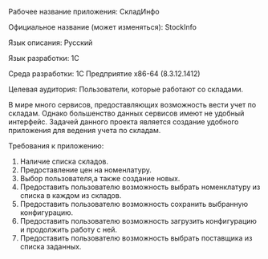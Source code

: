 Рабочее название приложения: CкладИнфо
 
Официальное название (может изменяться): StockInfo

Язык описания: Русский

Язык разработки: 1С

Среда разработки: 1C Предприятие x86-64 (8.3.12.1412)

Целевая аудитория: Пользователи, которые работают сo складами.

В мире много сервисов, предоставляющих возможность вести учет по складам. Однако большенство данных сервисов имеют
не удобный интерфейс. Задачей данного проекта является
создание удобного приложения для ведения учета по складам.

Требования к приложению:
1. Наличие списка складов.
2. Предоставление цен на номенлатуру.
3. Выбор пользователя,а также создание новых.
4. Предоставить пользователю возможность выбрать номенклатуру из списка в каждом из складов.
5. Предоставить пользователю возможность сохранить выбранную конфигурацию.
6. Предоставить пользователю возможность загрузить конфигурацию и продолжить работу с ней.
7. Предоставить пользователю возможность выбрать поставщика из списка заданных.
